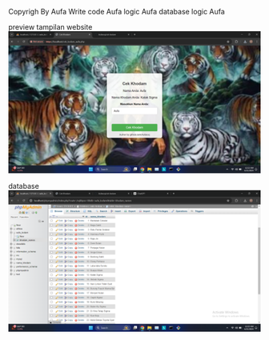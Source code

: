 Copyrigh By Aufa
Write code Aufa
logic Aufa
database logic Aufa

preview tampilan website
![1](prev.png)

database
![db](db.png)
